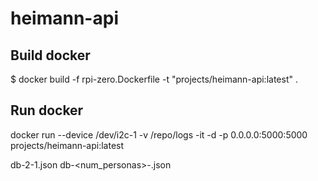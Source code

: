 # heimann-api

## Build docker
$ docker build -f rpi-zero.Dockerfile -t "projects/heimann-api:latest" .

## Run docker
docker run --device /dev/i2c-1 -v /repo/logs -it -d -p 0.0.0.0:5000:5000 projects/heimann-api:latest

 
 db-2-1.json
 db-<num_personas>-<position>.json
